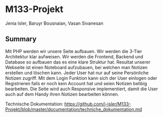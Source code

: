 # M133-Projekt
Jenia Isler, Baruyr Bousnaian, Vasan Sivanesan


## Summary
Mit PHP werden wir unsere Seite aufbauen. Wir werden die 3-Tier Architektur klar aufweisen. Wir werden die Frontend, Backend und Database so aufbauen das es eine
klare Struktur hat. Resultat unserer Webseite ist einen Noteboard aufzubauen, bei welchen man Notizen erstellen und löschen kann. Jeder User hat nur auf seine 
Persönliche Notizen zugriff. Mit dem Login Funktion kann sich der User einlogen oder Registrieren falls er noch kein Account hat und seien Notizen belibig bearbeiten. 
Die Seite wird auch Responsive implementiert, damit die User auch auf dem Handy ihren Notizen bearbeiten können. 


Technische Dokumentation: https://github.com/j-isler/M133-Projekt/blob/master/documentation/techniche_dokumentation.md